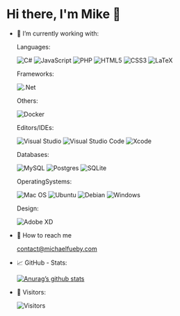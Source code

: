 <!-- 
<p>
  <img src="https://github.com/michifueby/michifueby/blob/main/banner-michifueby.svg?raw=true" alt="banner-michifueby">
</p>
-->

# Hi there, I'm Mike 👋


- 🔭 I’m currently working with: <br>
  
  Languages: <br>
  
  ![C#](https://img.shields.io/badge/c%23-%23239120.svg?style=for-the-badge&logo=c-sharp&logoColor=white) <!--![Java](https://img.shields.io/badge/java-%23ED8B00.svg?style=for-the-badge&logo=java&logoColor=white) --> ![JavaScript](https://img.shields.io/badge/javascript-%23323330.svg?style=for-the-badge&logo=javascript&logoColor=%23F7DF1E) ![PHP](https://img.shields.io/badge/php-%23777BB4.svg?style=for-the-badge&logo=php&logoColor=white) ![HTML5](https://img.shields.io/badge/html5-%23E34F26.svg?style=for-the-badge&logo=html5&logoColor=white) ![CSS3](https://img.shields.io/badge/css3-%231572B6.svg?style=for-the-badge&logo=css3&logoColor=white) ![LaTeX](https://img.shields.io/badge/latex-%23008080.svg?style=for-the-badge&logo=latex&logoColor=white)
  
  Frameworks: <br>
  
  ![.Net](https://img.shields.io/badge/.NET-5C2D91?style=for-the-badge&logo=.net&logoColor=white)
  
  <!-- ![Bootstrap](https://img.shields.io/badge/bootstrap-%23563D7C.svg?style=for-the-badge&logo=bootstrap&logoColor=white) -->
  
  Others:
  
  ![Docker](https://img.shields.io/badge/docker-%230db7ed.svg?style=for-the-badge&logo=docker&logoColor=white)
  
  Editors/IDEs: <br>
  
  ![Visual Studio](https://img.shields.io/badge/Visual%20Studio-5C2D91.svg?style=for-the-badge&logo=visual-studio&logoColor=white) ![Visual Studio Code](https://img.shields.io/badge/Visual%20Studio%20Code-0078d7.svg?style=for-the-badge&logo=visual-studio-code&logoColor=white) ![Xcode](https://img.shields.io/badge/Xcode-007ACC?style=for-the-badge&logo=Xcode&logoColor=white)
  
  Databases: <br>
  
  ![MySQL](https://img.shields.io/badge/mysql-%2300f.svg?style=for-the-badge&logo=mysql&logoColor=white) ![Postgres](https://img.shields.io/badge/postgres-%23316192.svg?style=for-the-badge&logo=postgresql&logoColor=white) ![SQLite](https://img.shields.io/badge/sqlite-%2307405e.svg?style=for-the-badge&logo=sqlite&logoColor=white)

  OperatingSystems: <br>
  
  ![Mac OS](https://img.shields.io/badge/mac%20os-000000?style=for-the-badge&logo=macos&logoColor=F0F0F0) ![Ubuntu](https://img.shields.io/badge/Ubuntu-E95420?style=for-the-badge&logo=ubuntu&logoColor=white) ![Debian](https://img.shields.io/badge/Debian-D70A53?style=for-the-badge&logo=debian&logoColor=white) ![Windows](https://img.shields.io/badge/Windows-0078D6?style=for-the-badge&logo=windows&logoColor=white)
  
  Design: <br>
 
  ![Adobe XD](https://img.shields.io/badge/Adobe%20XD-470137?style=for-the-badge&logo=Adobe%20XD&logoColor=#FF61F6)

<!--
- 🌱 I’m currently learning:
  
  ![TypeScript](https://img.shields.io/badge/typescript-%23007ACC.svg?style=for-the-badge&logo=typescript&logoColor=white)
-->
- 📧 How to reach me
  
  contact@michaelfueby.com
  
- 📈 GitHub - Stats:
  
  [![Anurag’s github stats](https://github-readme-stats.vercel.app/api?username=michifueby)](https://github.com/michifueby)
  
- 👥 Visitors:

  ![Visitors](https://api.visitorbadge.io/api/visitors?path=https%3A%2F%2Fgithub.com%2Fmichifueby%2Fmichifueby%2F&label=Visitors&countColor=%23555555)




<!--

- 🔭 I’m currently working with ...
- 🌱 I’m currently learning ...
- 👯 I’m looking to collaborate on ...
- 🤔 I’m looking for help with ...
- 💬 Ask me about ...
- 📫 How to reach me: ...
- 😄 Pronouns: ...
- ⚡ Fun fact: ...
-->





